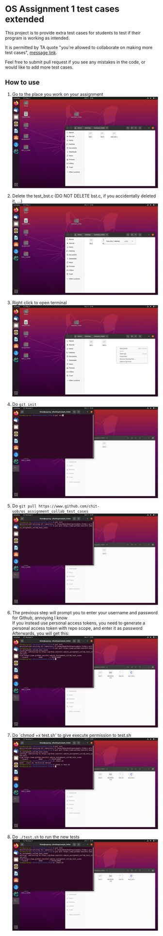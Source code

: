 # OS Assignment 1 test cases extended

This project is to provide extra test cases for students to test if their program is working as intended.

It is permitted by TA quote "you're allowed to collaborate on making more test cases", [message link]().

Feel free to submit pull request if you see any mistakes in the code, or would like to add more test cases.

## How to use

1. Go to the place you work on your assignment
![img1](img/1.png?raw=true)

2. Delete the test_bst.c (DO NOT DELETE bst.c, if you accidentally deleted it, ...)
![img2](img/2.png?raw=true)

3. Right click to open terminal
![img3](img/3.png?raw=true)

4. Do `git init`
![img4](img/4.png?raw=true)

5. Do `git pull https://www.github.com/chit-uob/os_assignment_collab_test_cases`
![img5](img/5.png?raw=true)

6. The previous step will prompt you to enter your username and password for Github, annoying I know\
If you instead use personal access tokens, you need to generate a personal access token with repo scope, and enter it as password\
Afterwards, you will get this:
![img6](img/6.png?raw=true)

7. Do `chmod +x test.sh' to give execute permission to test.sh
![img7](img/7.png?raw=true)

8. Do `./test.sh` to run the new tests
![img8](img/8.png?raw=true)




